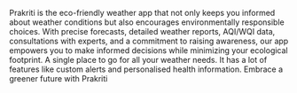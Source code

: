 Prakriti is the eco-friendly weather app that not only keeps you informed about weather conditions but also encourages environmentally responsible choices. With precise forecasts, detailed weather reports, AQI/WQI data, consultations with experts, and a commitment to raising awareness, our app empowers you to make informed decisions while minimizing your ecological footprint. A single place to go for all your weather needs. It has a lot of features like custom alerts and personalised health information. Embrace a greener future with Prakriti
